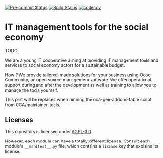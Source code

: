 
[![Pre-commit Status](https://github.com/coopiteasy/cie-addons/actions/workflows/pre-commit.yml/badge.svg?branch=14.0)](https://github.com/coopiteasy/cie-addons/actions/workflows/pre-commit.yml?query=branch%3A14.0)
[![Build Status](https://github.com/coopiteasy/cie-addons/actions/workflows/test.yml/badge.svg?branch=14.0)](https://github.com/coopiteasy/cie-addons/actions/workflows/test.yml?query=branch%3A14.0)
[![codecov](https://codecov.io/gh/coopiteasy/cie-addons/branch/14.0/graph/badge.svg)](https://codecov.io/gh/coopiteasy/cie-addons)

<!-- /!\ do not modify above this line -->

# IT management tools for the social economy

TODO

We are a young IT cooperative aiming at providing IT management tools and services to social economy actors for a sustainable budget.

How ? We provide tailored-made solutions for your business using Odoo Community, an open source management software. We offer operational support during and after the development as well as training to allow you to manage the tools yourself.

<!-- /!\ do not modify below this line -->

<!-- prettier-ignore-start -->

[//]: # (addons)

This part will be replaced when running the oca-gen-addons-table script from OCA/maintainer-tools.

[//]: # (end addons)

<!-- prettier-ignore-end -->

## Licenses

This repository is licensed under [AGPL-3.0](LICENSE).

However, each module can have a totally different license. Consult each module's
`__manifest__.py` file, which contains a `license` key that explains its
license.
